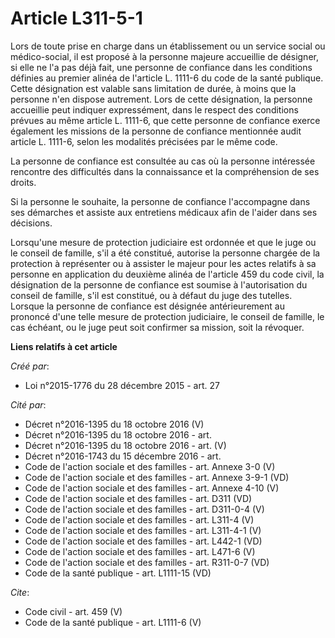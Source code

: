 # Article L311-5-1

Lors de toute prise en charge dans un établissement ou un service social ou médico-social, il est proposé à la personne
majeure accueillie de désigner, si elle ne l'a pas déjà fait, une personne de confiance dans les conditions définies au
premier alinéa de l'article L. 1111-6 du code de la santé publique. Cette désignation est valable sans limitation de durée, à
moins que la personne n'en dispose autrement. Lors de cette désignation, la personne accueillie peut indiquer expressément,
dans le respect des conditions prévues au même article L. 1111-6, que cette personne de confiance exerce également les
missions de la personne de confiance mentionnée audit article L. 1111-6, selon les modalités précisées par le même code. 

La personne de confiance est consultée au cas où la personne intéressée rencontre des difficultés dans la connaissance et la
compréhension de ses droits. 

Si la personne le souhaite, la personne de confiance l'accompagne dans ses démarches et assiste aux entretiens médicaux afin
de l'aider dans ses décisions. 

Lorsqu'une mesure de protection judiciaire est ordonnée et que le juge ou le conseil de famille, s'il a été constitué,
autorise la personne chargée de la protection à représenter ou à assister le majeur pour les actes relatifs à sa personne en
application du deuxième alinéa de l'article 459 du code civil, la désignation de la personne de confiance est soumise à
l'autorisation du conseil de famille, s'il est constitué, ou à défaut du juge des tutelles. Lorsque la personne de confiance
est désignée antérieurement au prononcé d'une telle mesure de protection judiciaire, le conseil de famille, le cas échéant,
ou le juge peut soit confirmer sa mission, soit la révoquer.

**Liens relatifs à cet article**

_Créé par_:

  - Loi n°2015-1776 du 28 décembre 2015 - art. 27

_Cité par_:

  - Décret n°2016-1395 du 18 octobre 2016 (V)
  - Décret n°2016-1395 du 18 octobre 2016 - art.
  - Décret n°2016-1395 du 18 octobre 2016 - art. (V)
  - Décret n°2016-1743 du 15 décembre 2016 - art.
  - Code de l'action sociale et des familles - art. Annexe 3-0 (V)
  - Code de l'action sociale et des familles - art. Annexe 3-9-1 (VD)
  - Code de l'action sociale et des familles - art. Annexe 4-10 (V)
  - Code de l'action sociale et des familles - art. D311 (VD)
  - Code de l'action sociale et des familles - art. D311-0-4 (V)
  - Code de l'action sociale et des familles - art. L311-4 (V)
  - Code de l'action sociale et des familles - art. L311-4-1 (V)
  - Code de l'action sociale et des familles - art. L442-1 (VD)
  - Code de l'action sociale et des familles - art. L471-6 (V)
  - Code de l'action sociale et des familles - art. R311-0-7 (VD)
  - Code de la santé publique - art. L1111-15 (VD)

_Cite_:

  - Code civil - art. 459 (V)
  - Code de la santé publique - art. L1111-6 (V)
